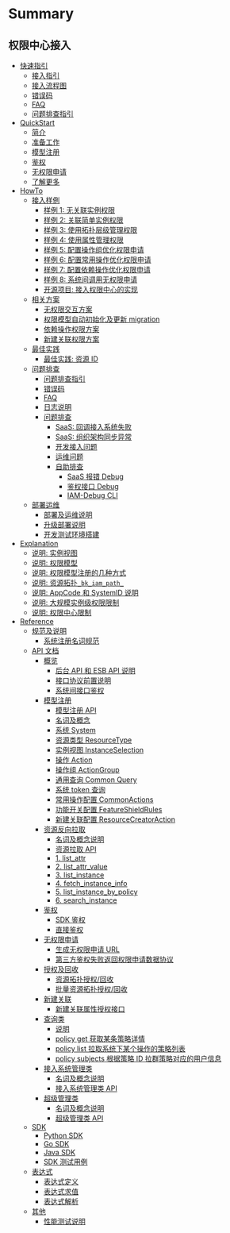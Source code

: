 # Summary

## 权限中心接入
* [快速指引]()
    * [接入指引](HowTo/Guide.md)
    * [接入流程图](HowTo/GuideFlow.md)
    * [错误码](HowTo/FAQ/ErrorCode.md)
    * [FAQ](HowTo/FAQ/FAQ.md)
    * [问题排查指引](HowTo/FAQ/Guide.md)
* [QuickStart]()
    * [简介](QuickStart/01-Begin.md)
    * [准备工作](QuickStart/02-Prepare.md)
    * [模型注册](QuickStart/03-Model.md)
    * [鉴权](QuickStart/04-Auth.md)
    * [无权限申请](QuickStart/05-Application.md)
    * [了解更多](QuickStart/06-More.md)
* [HowTo]()
    * [接入样例]()
        * [样例 1: 无关联实例权限](HowTo/Examples/01-ActionWithoutResource.md)
        * [样例 2: 关联简单实例权限](HowTo/Examples/02-ActionWithResource.md)
        * [样例 3: 使用拓扑层级管理权限](HowTo/Examples/03-Topology.md)
        * [样例 4: 使用属性管理权限](HowTo/Examples/04-Attribute.md)
        * [样例 5: 配置操作组优化权限申请](HowTo/Examples/05-ActionGroup.md)
        * [样例 6: 配置常用操作优化权限申请](HowTo/Examples/06-CommonActions.md)
        * [样例 7: 配置依赖操作优化权限申请](HowTo/Examples/07-RelatedActions.md)
        * [样例 8: 系统间调用无权限申请](HowTo/Examples/08-NoPermissionApply.md)
        * [开源项目: 接入权限中心的实现](HowTo/Examples/10-OpenSource.md)
    * [相关方案]()
        * [无权限交互方案](HowTo/NoPermissionApply.md)
        * [权限模型自动初始化及更新 migration](HowTo/Migration.md)
        * [依赖操作权限方案](HowTo/RelatedActions.md)
        * [新建关联权限方案](HowTo/ResourceCreatorAction.md)
    * [最佳实践]()
        * [最佳实践: 资源 ID](HowTo/ResourceID.md)
    * [问题排查]()
        * [问题排查指引](HowTo/FAQ/Guide.md)
        * [错误码](HowTo/FAQ/ErrorCode.md)
        * [FAQ](HowTo/FAQ/FAQ.md)
        * [日志说明](HowTo/FAQ/Log.md)
        * [问题排查]()
            * [SaaS: 回调接入系统失败](HowTo/FAQ/Debug/SaaS-Callback.md)
            * [SaaS: 组织架构同步异常](HowTo/FAQ/Debug/SaaS-DeptSync.md)
            * [开发接入问题](HowTo/FAQ/Debug/Develop.md)
            * [运维问题](HowTo/FAQ/Debug/Deployment.md)
            * [自助排查]()
                * [SaaS 报错 Debug](HowTo/FAQ/Debug/SelfHelp/SaaS-DebugTraceAPI.md)
                * [鉴权接口 Debug](HowTo/FAQ/Debug/SelfHelp/PolicyAPIDebug.md)
                * [IAM-Debug CLI](HowTo/FAQ/Debug/SelfHelp/DebugCLI.md)
    * [部署运维]()
        * [部署及运维说明](HowTo/OPS/Deploy.md)
        * [升级部署说明](HowTo/OPS/Upgrade.md)
        * [开发测试环境搭建](HowTo/OPS/Develop.md)
* [Explanation]()
    * [说明: 实例视图](Explanation/01-InstanceSelection.md)
    * [说明: 权限模型](Explanation/02-AuthModel.md)
    * [说明: 权限模型注册的几种方式](Explanation/03-AuthModelRegister.md)
    * [说明: 资源拓扑`_bk_iam_path_`](Explanation/04-BkIAMPath.md)
    * [说明: AppCode 和 SystemID 说明](Explanation/05-AppcodeAndSystemID.md)
    * [说明: 大规模实例级权限限制](Explanation/06-LargeScaleInstances.md)
    * [说明: 权限中心限制](Explanation/07-Limit.md)
* [Reference]()
    * [规范及说明]()
        * [系统注册名词规范](Reference/NamingRules.md)
    * [API 文档]()
        * [概览]()
            * [后台 API 和 ESB API 说明](Reference/API/01-Overview/01-BackendAPIvsESBAPI.md)
            * [接口协议前置说明](Reference/API/01-Overview/02-APIBasicInfo.md)
            * [系统间接口鉴权](Reference/API/01-Overview/03-APIAuth.md)
        * [模型注册]()
            * [模型注册 API](Reference/API/02-Model/00-API.md)
            * [名词及概念](Reference/API/02-Model/00-Concepts.md)
            * [系统 System](Reference/API/02-Model/10-System.md)
            * [资源类型 ResourceType](Reference/API/02-Model/11-ResourceType.md)
            * [实例视图 InstanceSelection](Reference/API/02-Model/12-InstanceSelection.md)
            * [操作 Action](Reference/API/02-Model/13-Action.md)
            * [操作组 ActionGroup](Reference/API/02-Model/14-ActionGroup.md)
            * [通用查询 Common Query](Reference/API/02-Model/15-CommonQuery.md)
            * [系统 token 查询](Reference/API/02-Model/16-Token.md)
            * [常用操作配置 CommonActions](Reference/API/02-Model/17-CommonActions.md)
            * [功能开关配置 FeatureShieldRules](Reference/API/02-Model/18-FeatureShieldRules.md)
            * [新建关联配置 ResourceCreatorAction](Reference/API/02-Model/19-ResourceCreatorAction.md)
        * [资源反向拉取]()
            * [名词及概念说明](Reference/API/03-Callback/00-Concepts.md)
            * [资源拉取 API](Reference/API/03-Callback/01-API.md)
            * [1. list_attr](Reference/API/03-Callback/10-list_attr.md)
            * [2. list_attr_value](Reference/API/03-Callback/11-list_attr_value.md)
            * [3. list_instance](Reference/API/03-Callback/12-list_instance.md)
            * [4. fetch_instance_info](Reference/API/03-Callback/13-fetch_instance_info.md)
            * [5. list_instance_by_policy](Reference/API/03-Callback/14-list_instance_by_policy.md)
            * [6. search_instance](Reference/API/03-Callback/15-search_instance.md)
        * [鉴权]()
            * [SDK 鉴权](Reference/API/04-Auth/01-SDK.md)
            * [直接鉴权](Reference/API/04-Auth/02-DirectAPI.md)
        * [无权限申请]()
            * [生成无权限申请 URL](Reference/API/05-Application/01-GenerateURL.md)
            * [第三方鉴权失败返回权限申请数据协议](Reference/API/05-Application/02-NoPermissionData.md)
        * [授权及回收]()
            * [资源拓扑授权/回收](Reference/API/06-GrantRevoke/01-Topology.md)
            * [批量资源拓扑授权/回收](Reference/API/06-GrantRevoke/02-BatchTopology.md)
        * [新建关联]()
            * [新建关联属性授权接口](Reference/API/07-ResourceCreatorAction/01-Attribute.md)
        * [查询类]()
            * [说明](Reference/API/08-Query/README.md)
            * [policy get 获取某条策略详情](Reference/API/08-Query/01-PolicyGet.md)
            * [policy list 拉取系统下某个操作的策略列表](Reference/API/08-Query/02-PolicyList.md)
            * [policy subjects 根据策略 ID 拉群策略对应的用户信息](Reference/API/08-Query/03-PolicySubjects.md)
        * [接入系统管理类]()
            * [名词及概念说明](Reference/API/10-Management/00-Concepts.md)
            * [接入系统管理类 API](Reference/API/10-Management/00-API.md)
        * [超级管理类]()
            * [名词及概念说明](Reference/API/11-Admin/00-Concepts.md)
            * [超级管理类 API](Reference/API/11-Admin/00-API.md)
    * [SDK]()
        * [Python SDK](Reference/SDK/01-PythonSDK.md)
        * [Go SDK](Reference/SDK/02-GoSDK.md)
        * [Java SDK](Reference/SDK/03-JavaSDK.md)
        * [SDK 测试用例](Reference/SDK/04-SDKTestCase.md)
    * [表达式]()
        * [表达式定义](Reference/Expression/01-Schema.md)
        * [表达式求值](Reference/Expression/02-Eval.md)
        * [表达式解析](Reference/Expression/03-Translate.md)
    * [其他]()
        * [性能测试说明](Reference/Benchmark.md)
